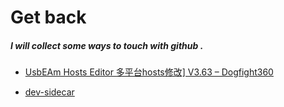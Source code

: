 # Get back

##### I will collect some ways to touch with github .

* [UsbEAm Hosts Editor  多平台hosts修改\] V3.63 – Dogfight360](https://www.dogfight360.com/blog/475/)

* [dev-sidecar](https://github.com/docmirror/dev-sidecar)
